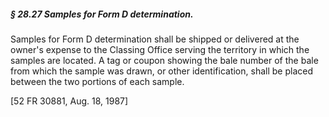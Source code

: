 ##### § 28.27 Samples for Form D determination. #####

Samples for Form D determination shall be shipped or delivered at the owner's expense to the Classing Office serving the territory in which the samples are located. A tag or coupon showing the bale number of the bale from which the sample was drawn, or other identification, shall be placed between the two portions of each sample.

[52 FR 30881, Aug. 18, 1987]
